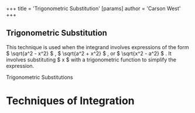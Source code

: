 +++
 title = 'Trigonometric Substitution'
[params]
	author = 'Carson West'
+++
## Trigonometric Substitution 
This technique is used when the integrand involves expressions of the form  $ \sqrt{a^2 - x^2} $ ,  $ \sqrt{a^2 + x^2} $ , or  $ \sqrt{x^2 - a^2} $ .  It involves substituting  $ x $  with a trigonometric function to simplify the expression.

Trigonometric Substitutions

# Techniques of Integration